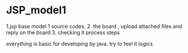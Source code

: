 # JSP_model1


1.jsp base model 1 source codes.
2. the board , upload attached files and reply on the board
3. checking it process steps

everything is basic for developing by java.
try to feel it logics
